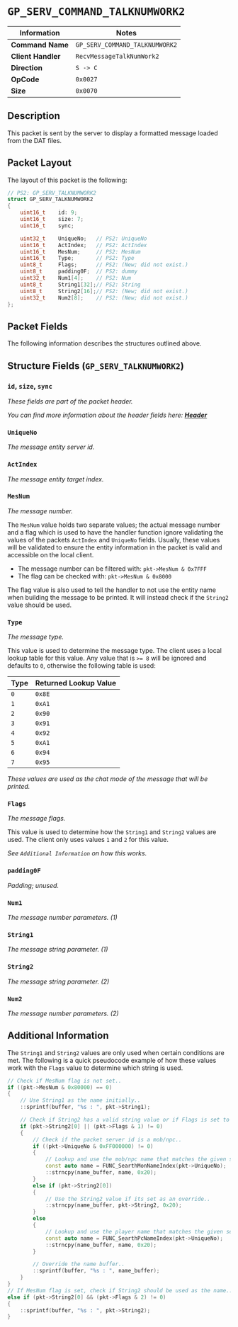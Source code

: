 # `GP_SERV_COMMAND_TALKNUMWORK2`

| Information               | Notes |
|---                        |---    |
| **Command Name**          | `GP_SERV_COMMAND_TALKNUMWORK2` |
| **Client Handler**        | `RecvMessageTalkNumWork2` |
| **Direction**             | `S -> C` |
| **OpCode**                | `0x0027` |
| **Size**                  | `0x0070` |

## Description

This packet is sent by the server to display a formatted message loaded from the DAT files.

## Packet Layout

The layout of this packet is the following:

```cpp
// PS2: GP_SERV_TALKNUMWORK2
struct GP_SERV_TALKNUMWORK2
{
    uint16_t    id: 9;
    uint16_t    size: 7;
    uint16_t    sync;

    uint32_t    UniqueNo;   // PS2: UniqueNo
    uint16_t    ActIndex;   // PS2: ActIndex
    uint16_t    MesNum;     // PS2: MesNum
    uint16_t    Type;       // PS2: Type
    uint8_t     Flags;      // PS2: (New; did not exist.)
    uint8_t     padding0F;  // PS2: dummy
    uint32_t    Num1[4];    // PS2: Num
    uint8_t     String1[32];// PS2: String
    uint8_t     String2[16];// PS2: (New; did not exist.)
    uint32_t    Num2[8];    // PS2: (New; did not exist.)
};
```

## Packet Fields

The following information describes the structures outlined above.

## Structure Fields (`GP_SERV_TALKNUMWORK2`)

### `id`, `size`, `sync`

_These fields are part of the packet header._

_You can find more information about the header fields here: [**Header**](/world/HEADER.md)_

### `UniqueNo`

_The message entity server id._

### `ActIndex`

_The message entity target index._

### `MesNum`

_The message number._

The `MesNum` value holds two separate values; the actual message number and a flag which is used to have the handler function ignore validating the values of the packets `ActIndex` and `UniqueNo` fields. Usually, these values will be validated to ensure the entity information in the packet is valid and accessible on the local client.

  - The message number can be filtered with: `pkt->MesNum & 0x7FFF`
  - The flag can be checked with: `pkt->MesNum & 0x8000`

The flag value is also used to tell the handler to not use the entity name when building the message to be printed. It will instead check if the `String2` value should be used.

### `Type`

_The message type._

This value is used to determine the message type. The client uses a local lookup table for this value. Any value that is `>= 8` will be ignored and defaults to `0`, otherwise the following table is used:

| Type | Returned Lookup Value |
| --- | --- |
| `0` | `0x8E` |
| `1` | `0xA1` |
| `2` | `0x90` |
| `3` | `0x91` |
| `4` | `0x92` |
| `5` | `0xA1` |
| `6` | `0x94` |
| `7` | `0x95` |

_These values are used as the chat mode of the message that will be printed._

### `Flags`

_The message flags._

This value is used to determine how the `String1` and `String2` values are used. The client only uses values `1` and `2` for this value.

_See `Additional Information` on how this works._

### `padding0F`

_Padding; unused._

### `Num1`

_The message number parameters. (1)_

### `String1`

_The message string parameter. (1)_

### `String2`

_The message string parameter. (2)_

### `Num2`

_The message number parameters. (2)_

## Additional Information

The `String1` and `String2` values are only used when certain conditions are met. The following is a quick pseudocode example of how these values work with the `Flags` value to determine which string is used.

```cpp
// Check if MesNum flag is not set..
if ((pkt->MesNum & 0x80000) == 0)
{
    // Use String1 as the name initially..
    ::sprintf(buffer, "%s : ", pkt->String1);

    // Check if String2 has a valid string value or if Flags is set to 1..
    if (pkt->String2[0] || (pkt->Flags & 1) != 0)
    {
        // Check if the packet server id is a mob/npc..
        if ((pkt->UniqueNo & 0xFF000000) != 0)
        {
            // Lookup and use the mob/npc name that matches the given server id..
            const auto name = FUNC_SearthMonNameIndex(pkt->UniqueNo);
            ::strncpy(name_buffer, name, 0x20);
        }
        else if (pkt->String2[0])
        {
            // Use the String2 value if its set as an override..
            ::strncpy(name_buffer, pkt->String2, 0x20);
        }
        else
        {
            // Lookup and use the player name that matches the given server id..
            const auto name = FUNC_SearthPcNameIndex(pkt->UniqueNo);
            ::strncpy(name_buffer, name, 0x20);
        }

        // Override the name buffer..
        ::sprintf(buffer, "%s : ", name_buffer);
    }
}
// If MesNum flag is set, check if String2 should be used as the name..
else if (pkt->String2[0] && (pkt->Flags & 2) != 0)
{
    ::sprintf(buffer, "%s : ", pkt->String2);
}
```
